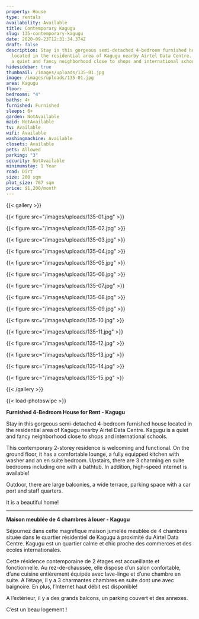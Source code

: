 ```yaml
---
property: House
type: rentals
availability: Available
title: Contemporary Kagugu
slug: 135-contemporary-kagugu
date: 2020-09-23T12:31:34.374Z
draft: false
description: Stay in this gorgeous semi-detached 4-bedroom furnished house
  located in the residential area of Kagugu nearby Airtel Data Centre. Kagugu is
  a quiet and fancy neighborhood close to shops and international schools.
hidesidebar: true
thumbnail: /images/uploads/135-01.jpg
image: /images/uploads/135-01.jpg
area: Kagugu
floor: __
bedrooms: "4"
baths: 4+
furnished: Furnished
sleeps: 6+
garden: NotAvailable
maid: NotAvailable
tv: Available
wifi: Available
washingmachine: Available
closets: Available
pets: Allowed
parking: "3"
security: NotAvailable
minimumstay: 1 Year
road: Dirt
size: 200 sqm
plot_size: 767 sqm
price: $1,200/month
---
```

{{< gallery >}}

{{< figure src="/images/uploads/135-01.jpg" >}}

{{< figure src="/images/uploads/135-02.jpg" >}}

{{< figure src="/images/uploads/135-03.jpg" >}}

{{< figure src="/images/uploads/135-04.jpg" >}}

{{< figure src="/images/uploads/135-05.jpg" >}}

{{< figure src="/images/uploads/135-06.jpg" >}}

{{< figure src="/images/uploads/135-07.jpg" >}}

{{< figure src="/images/uploads/135-08.jpg" >}}

{{< figure src="/images/uploads/135-09.jpg" >}}

{{< figure src="/images/uploads/135-10.jpg" >}}

{{< figure src="/images/uploads/135-11.jpg" >}}

{{< figure src="/images/uploads/135-12.jpg" >}}

{{< figure src="/images/uploads/135-13.jpg" >}}

{{< figure src="/images/uploads/135-14.jpg" >}}

{{< figure src="/images/uploads/135-15.jpg" >}}

{{< /gallery >}}

{{< load-photoswipe >}}

**Furnished 4-Bedroom House for Rent - Kagugu**

Stay in this gorgeous semi-detached 4-bedroom furnished house located in the residential area of Kagugu nearby Airtel Data Centre. Kagugu is a quiet and fancy neighborhood close to shops and international schools.

This contemporary 2-storey residence is welcoming and functional. On the ground floor, it has a comfortable lounge, a fully equipped kitchen with washer and an en suite bedroom. Upstairs, there are 3 charming en suite bedrooms including one with a bathtub. In addition, high-speed internet is available!

Outdoor, there are large balconies, a wide terrace, parking space with a car port and staff quarters.

It is a beautiful home! 

- - -

**Maison meublée de 4 chambres à louer - Kagugu**

Séjournez dans cette magnifique maison jumelée meublée de 4 chambres située dans le quartier résidentiel de Kagugu à proximité du Airtel Data Centre. Kagugu est un quartier calme et chic proche des commerces et des écoles internationales.

Cette résidence contemporaine de 2 étages est accueillante et fonctionnelle. Au rez-de-chaussée, elle dispose d’un salon confortable, d’une cuisine entièrement équipée avec lave-linge et d’une chambre en suite. A l’étage, il y a 3 charmantes chambres en suite dont une avec baignoire. En plus, l’Internet haut débit est disponible!

A l’extérieur, il y a des grands balcons, un parking couvert et des annexes.

C’est un beau logement !